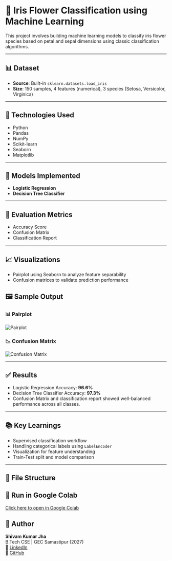 # 🌸 Iris Flower Classification using Machine Learning

This project involves building machine learning models to classify iris flower species based on petal and sepal dimensions using classic classification algorithms.

---

## 📊 Dataset
- **Source**: Built-in `sklearn.datasets.load_iris`
- **Size**: 150 samples, 4 features (numerical), 3 species (Setosa, Versicolor, Virginica)

---

## 🔧 Technologies Used
- Python
- Pandas
- NumPy
- Scikit-learn
- Seaborn
- Matplotlib

---

## 🧠 Models Implemented
- **Logistic Regression**
- **Decision Tree Classifier**

---

## 🧪 Evaluation Metrics
- Accuracy Score
- Confusion Matrix
- Classification Report

---

## 📈 Visualizations
- Pairplot using Seaborn to analyze feature separability
- Confusion matrices to validate prediction performance

## 🖼️ Sample Output

### 📊 Pairplot
![Pairplot](images/pairplot.png)

### 📉 Confusion Matrix
![Confusion Matrix](images/confusion_matrix.png)

---

## ✅ Results
- Logistic Regression Accuracy: **96.6%**
- Decision Tree Classifier Accuracy: **97.3%**
- Confusion Matrix and classification report showed well-balanced performance across all classes.

---

## 📚 Key Learnings
- Supervised classification workflow
- Handling categorical labels using `LabelEncoder`
- Visualization for feature understanding
- Train-Test split and model comparison

---

## 📂 File Structure

## 🔗 Run in Google Colab
[Click here to open in Google Colab](https://colab.research.google.com/github/shivamjha-9/iris-classification-ml/blob/main/Iris_Classification_Colab.ipynb)

## 📌 Author
**Shivam Kumar Jha**  
B.Tech CSE | GEC Samastipur (2027)  
🔗 [LinkedIn](https://www.linkedin.com/in/shivam-jha-a80825291)  
🐙 [GitHub](https://github.com/shivamjha-9)
